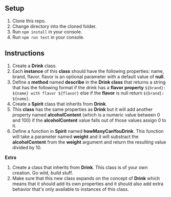 ## Setup
1. Clone this repo.
2. Change directory into the cloned folder.
3. Run ```npm install``` in your console.
4. Run ```npm run test``` in your console.

## Instructions 
1. Create a **Drink** class. 
2. Each **instance** of this **class** should have the following properties: name, brand, flavor. flavor is an optional parameter with a default value of **null**. 
3. Define a **method** named **describe** in the **Drink class** that returns a string that has the following format if the drink has a **flavor**  **property**  `${brand}: ${name} with flavor ${flavor}` else if the **flavor** is null return `${brand}: ${name}`. 
4. Create a **Spirit** class that inherits from **Drink**. 
5. This **class** has the same properties as **Drink** but it will add another property named **alcoholContent** (which is a numeric value between 0 and 100) if the **alcoholContent** value falls out of those values assign 0 to it.
6.  Define a function in **Spirit** named **howManyCanYouDrink**. This function will take a parameter named **weight** and it will substract the **alcoholContent** from the **weight** argument and return the resulting value divided by 10.

**Extra**
1. Create a class that inherits from **Drink**. This class is of your own creation. Go wild, build stuff.
2. Make sure that this new class expands on the concept of **Drink** which means that it should add its own properties and it should also add extra behavior that's only available to instances of this class.